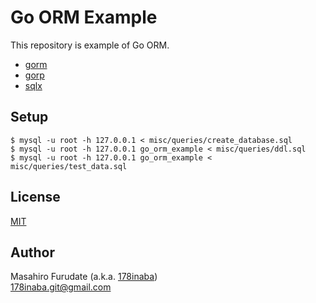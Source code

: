# Go ORM Example

This repository is example of Go ORM.  

- [gorm](https://github.com/jinzhu/gorm)
- [gorp](https://github.com/go-gorp/gorp)
- [sqlx](https://github.com/jmoiron/sqlx)

## Setup

```console
$ mysql -u root -h 127.0.0.1 < misc/queries/create_database.sql
$ mysql -u root -h 127.0.0.1 go_orm_example < misc/queries/ddl.sql
$ mysql -u root -h 127.0.0.1 go_orm_example < misc/queries/test_data.sql
```

## License

[MIT](LICENSE)

## Author

Masahiro Furudate (a.k.a. [178inaba](https://github.com/178inaba))  
<178inaba.git@gmail.com>
